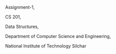 Assignment-1,

CS 201,

Data Structures,

Department of Computer Science and Engineering,

National Institute of Technology Silchar
